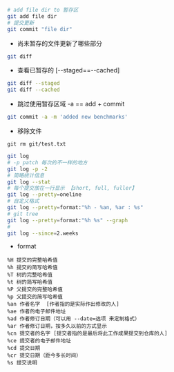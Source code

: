 

```bash
# add file dir to 暂存区
git add file dir
# 提交更新
git commit "file dir"
```

- 尚未暂存的文件更新了哪些部分
```bash
git diff
```

- 查看已暂存的 [--staged==--cached]
```bash
git diff --staged
git diff --cached
```

- 跳过使用暂存区域 -a == add + commit
```bash
git commit -a -m 'added new benchmarks'
```

- 移除文件
```text
git rm git/test.txt
```

```bash
git log 
# -p patch 每次的不一样的地方
git log -p -2
# 简略统计信息
git log --stat
# 每个提交放在一行显示 【short, full, fuller】
git log --pretty=oneline  
# 自定义格式
git log --pretty=format:"%h - %an, %ar : %s"
# git tree
git log --pretty=format:"%h %s" --graph 
# 
git log --since=2.weeks
```

- format
```text
%H 提交的完整哈希值
%h 提交的简写哈希值
%T 树的完整哈希值
%t 树的简写哈希值
%P 父提交的完整哈希值
%p 父提交的简写哈希值
%an 作者名字  [作者指的是实际作出修改的人]
%ae 作者的电子邮件地址
%ad 作者修订日期（可以用 --date=选项 来定制格式）
%ar 作者修订日期，按多久以前的方式显示
%cn 提交者的名字 [提交者指的是最后将此工作成果提交到仓库的人]
%ce 提交者的电子邮件地址
%cd 提交日期
%cr 提交日期（距今多长时间）
%s 提交说明
```